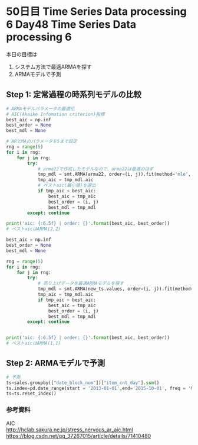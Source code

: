 # 50日目 Time Series Data processing 6 Day48 Time Series Data processing 6

本日の目標は
1. システム方法で最適ARMAを探す
2. ARMAモデルで予測

## Step 1: 定常過程の時系列モデルの比較

```python
# ARMAモデルパラメータの最適化
# AIC(Akaike Infomation criterion)指標
best_aic = np.inf
best_order = None
best_mdl = None

# ARとMAのパラメータを5まで設定
rng = range(5)
for i in rng:
    for j in rng:
        try:
            # arma22で作成したモデルなので、arma22は最適のはず
            tmp_mdl = smt.ARMA(arma22, order=(i, j)).fit(method='mle', trend='nc')
            tmp_aic = tmp_mdl.aic
            # ベストaic(最小値)を選出
            if tmp_aic < best_aic:
                best_aic = tmp_aic
                best_order = (i, j)
                best_mdl = tmp_mdl
        except: continue

print('aic: {:6.5f} | order: {}'.format(best_aic, best_order))
# ベストaicはARMA(2,2)

best_aic = np.inf
best_order = None
best_mdl = None

rng = range(5)
for i in rng:
    for j in rng:
        try:
            # 売り上げデータを最適ARMAモデルを探す
            tmp_mdl = smt.ARMA(new_ts.values, order=(i, j)).fit(method='mle', trend='nc')
            tmp_aic = tmp_mdl.aic
            if tmp_aic < best_aic:
                best_aic = tmp_aic
                best_order = (i, j)
                best_mdl = tmp_mdl
        except: continue


print('aic: {:6.5f} | order: {}'.format(best_aic, best_order))
# ベストaicはARMA(1,1)
```

## Step 2: ARMAモデルで予測
```python
# 予測
ts=sales.groupby(["date_block_num"])["item_cnt_day"].sum()
ts.index=pd.date_range(start = '2013-01-01',end='2015-10-01', freq = 'MS')
ts=ts.reset_index()
```


### 参考資料
AIC  
http://hclab.sakura.ne.jp/stress_nervous_ar_aic.html  
https://blog.csdn.net/qq_37267015/article/details/71410480  
